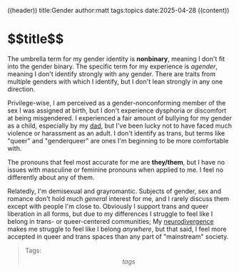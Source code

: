 ((header))
title:Gender
author:matt
tags:topics
date:2025-04-28
((content))
<h1 id="pagetitle">$$title$$</h1>

The umbrella term for my gender identity is **nonbinary**, meaning I don't fit into the gender binary. The specific term for my experience is *agender*, meaning I don't identify strongly with any gender. There are traits from multiple genders with which I identify, but I don't lean strongly in any one direction.

Privilege-wise, I am perceived as a gender-nonconforming member of the sex I was assigned at birth, but I don't experience dysphoria or discomfort at being misgendered. I experienced a fair amount of bullying for my gender as a child, especially by my [dad](/topics/parents), but I've been lucky not to have faced much violence or harassment as an adult. I don't identify as trans, but terms like "queer" and "genderqueer" are ones I'm beginning to be more comfortable with.

The pronouns that feel most accurate for me are **they/them**, but I have no issues with masculine or feminine pronouns when applied to me. I feel no differently about any of them.

Relatedly, I'm demisexual and grayromantic. Subjects of gender, sex and romance don't hold much *general* interest for me, and I rarely discuss them except with people I'm close to. Obviously I support trans and queer liberation in all forms, but due to my differences I struggle to feel like I belong in trans- or queer-centered communities; My [neurodivergence](/topics/neurodivergence&command=edit) makes me struggle to feel like I belong *anywhere*, but that said, I feel more accepted in queer and trans spaces than any part of "mainstream" society. 

>Tags: $$tags$$